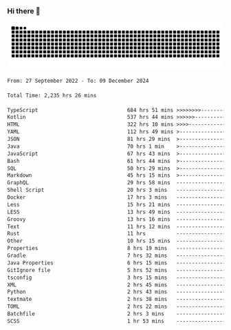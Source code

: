 ### Hi there 👋

<picture>
  <source media="(prefers-color-scheme: dark)" srcset="https://raw.githubusercontent.com/heyline/heyline/output/github-contribution-grid-snake-dark.svg">
  <source media="(prefers-color-scheme: light)" srcset="https://raw.githubusercontent.com/heyline/heyline/output/github-contribution-grid-snake.svg">
  <img alt="github contribution grid snake animation" src="https://raw.githubusercontent.com/heyline/heyline/output/github-contribution-grid-snake.svg">
</picture>

<!--START_SECTION:waka-->

```txt
From: 27 September 2022 - To: 09 December 2024

Total Time: 2,235 hrs 26 mins

TypeScript                             684 hrs 51 mins >>>>>>>>-----------------   30.64 %
Kotlin                                 537 hrs 44 mins >>>>>>-------------------   24.06 %
HTML                                   322 hrs 10 mins >>>>---------------------   14.41 %
YAML                                   112 hrs 49 mins >------------------------   05.05 %
JSON                                   81 hrs 29 mins  >------------------------   03.65 %
Java                                   70 hrs 1 min    >------------------------   03.13 %
JavaScript                             67 hrs 43 mins  >------------------------   03.03 %
Bash                                   61 hrs 44 mins  >------------------------   02.76 %
SQL                                    50 hrs 29 mins  >------------------------   02.26 %
Markdown                               45 hrs 15 mins  >------------------------   02.02 %
GraphQL                                29 hrs 58 mins  -------------------------   01.34 %
Shell Script                           20 hrs 3 mins   -------------------------   00.90 %
Docker                                 17 hrs 3 mins   -------------------------   00.76 %
Less                                   15 hrs 21 mins  -------------------------   00.69 %
LESS                                   13 hrs 49 mins  -------------------------   00.62 %
Groovy                                 13 hrs 16 mins  -------------------------   00.59 %
Text                                   11 hrs 12 mins  -------------------------   00.50 %
Rust                                   11 hrs          -------------------------   00.49 %
Other                                  10 hrs 15 mins  -------------------------   00.46 %
Properties                             8 hrs 19 mins   -------------------------   00.37 %
Gradle                                 7 hrs 32 mins   -------------------------   00.34 %
Java Properties                        6 hrs 15 mins   -------------------------   00.28 %
GitIgnore file                         5 hrs 52 mins   -------------------------   00.26 %
tsconfig                               3 hrs 15 mins   -------------------------   00.15 %
XML                                    2 hrs 45 mins   -------------------------   00.12 %
Python                                 2 hrs 43 mins   -------------------------   00.12 %
textmate                               2 hrs 38 mins   -------------------------   00.12 %
TOML                                   2 hrs 22 mins   -------------------------   00.11 %
Batchfile                              2 hrs 3 mins    -------------------------   00.09 %
SCSS                                   1 hr 53 mins    -------------------------   00.08 %
```

<!--END_SECTION:waka-->

